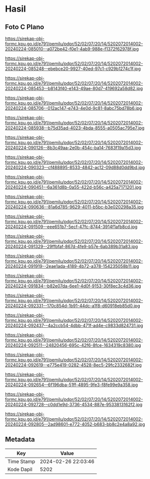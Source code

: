 # Hasil

## Foto C Plano

https://sirekap-obj-formc.kpu.go.id/e791/pemilu/pdpr/52/02/07/20/14/5202072014002-20240224-085010--a072be42-f0e1-4ab9-988e-f1372f62978f.jpg

https://sirekap-obj-formc.kpu.go.id/e791/pemilu/pdpr/52/02/07/20/14/5202072014002-20240224-085248--ebebce20-9927-40ed-97c1-c929b1274c1f.jpg

https://sirekap-obj-formc.kpu.go.id/e791/pemilu/pdpr/52/02/07/20/14/5202072014002-20240224-085453--b8143f40-e143-49ae-80d7-419692a58d82.jpg

https://sirekap-obj-formc.kpu.go.id/e791/pemilu/pdpr/52/02/07/20/14/5202072014002-20240224-085706--012ac147-e743-4e0d-9c81-8abc75bd78b6.jpg

https://sirekap-obj-formc.kpu.go.id/e791/pemilu/pdpr/52/02/07/20/14/5202072014002-20240224-085938--b75d35ad-4023-4bda-8555-a0505ac795e7.jpg

https://sirekap-obj-formc.kpu.go.id/e791/pemilu/pdpr/52/02/07/20/14/5202072014002-20240224-090126--8b3c49aa-2e0b-454c-ba14-7683f19a15d3.jpg

https://sirekap-obj-formc.kpu.go.id/e791/pemilu/pdpr/52/02/07/20/14/5202072014002-20240224-090323--cf488895-8533-4842-ac12-09d88d0dd9bd.jpg

https://sirekap-obj-formc.kpu.go.id/e791/pemilu/pdpr/52/02/07/20/14/5202072014002-20240224-090451--6a361d8b-0a55-422d-b56c-a425a7171201.jpg

https://sirekap-obj-formc.kpu.go.id/e791/pemilu/pdpr/52/02/07/20/14/5202072014002-20240224-090636--81a6d785-9629-4011-b5bc-b3e020298a35.jpg

https://sirekap-obj-formc.kpu.go.id/e791/pemilu/pdpr/52/02/07/20/14/5202072014002-20240224-091509--eee651b7-5ecf-47fc-8744-3914f1afb8cd.jpg

https://sirekap-obj-formc.kpu.go.id/e791/pemilu/pdpr/52/02/07/20/14/5202072014002-20240224-091329--29ffbfaf-867d-4fe9-b57e-6ab389b31a83.jpg

https://sirekap-obj-formc.kpu.go.id/e791/pemilu/pdpr/52/02/07/20/14/5202072014002-20240224-091919--2eae1ada-4189-4b72-a378-154235058b11.jpg

https://sirekap-obj-formc.kpu.go.id/e791/pemilu/pdpr/52/02/07/20/14/5202072014002-20240224-091834--b82e07da-6ee1-4d0f-9153-30f8ec3c4d36.jpg

https://sirekap-obj-formc.kpu.go.id/e791/pemilu/pdpr/52/02/07/20/14/5202072014002-20240224-092331--170c854d-1b91-44dc-a1f8-d60918eb85d0.jpg

https://sirekap-obj-formc.kpu.go.id/e791/pemilu/pdpr/52/02/07/20/14/5202072014002-20240224-092437--4a2ccb54-4dbb-471f-ad4e-c9833d824731.jpg

https://sirekap-obj-formc.kpu.go.id/e791/pemilu/pdpr/52/02/07/20/14/5202072014002-20240224-092511--24820456-695c-42f6-8fce-1634319c8380.jpg

https://sirekap-obj-formc.kpu.go.id/e791/pemilu/pdpr/52/02/07/20/14/5202072014002-20240224-092619--e775e419-0282-4528-8ec5-29fc2332682f.jpg

https://sirekap-obj-formc.kpu.go.id/e791/pemilu/pdpr/52/02/07/20/14/5202072014002-20240224-092654--6f196dba-51ff-4895-9fe3-f8fe99e9a358.jpg

https://sirekap-obj-formc.kpu.go.id/e791/pemilu/pdpr/52/02/07/20/14/5202072014002-20240224-092728--c0dd1e9d-3736-4534-887e-9533813162f2.jpg

https://sirekap-obj-formc.kpu.go.id/e791/pemilu/pdpr/52/02/07/20/14/5202072014002-20240224-092805--2ad98601-e772-4052-b683-bb8c2e4a8a92.jpg


## Metadata

| Key        | Value               |
| ---------- | ------------------- |
| Time Stamp | 2024-02-26 22:03:46 |
| Kode Dapil | 5202                |



